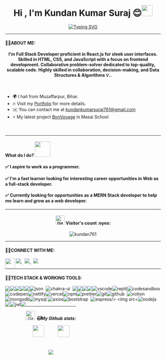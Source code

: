 
<h1 align="center">Hi , I'm Kundan Kumar Suraj 😊<img src="https://media.giphy.com/media/hvRJCLFzcasrR4ia7z/giphy.gif" width="35"></h1>





[<div align="center">![Typing SVG](https://readme-typing-svg.demolab.com?font=Fira+Code&weight=800&pause=1000&color=00ffff&background=B3FFE500&center=true&random=false&width=435&lines=Full+Stack+Web+Developer+👨🏻‍💻;1200%2B+Hours+of+Coding+Experience+⚡️;600%2B+DSA+Questions+Solved+💡)</div>](https://git.io/typing-svg)
<hr>


 #### 👨‍💻ABOUT ME:
<h4 align="center">
I'm Full Stack Developer proficient in React.js for sleek user interfaces. Skilled in HTML, CSS, and JavaScript with a focus on frontend development. Collaborative problem-solver dedicated to top-quality, scalable code. Highly skilled in collaboration, decision-making, and Data Structures & Algorithms 💡..</h4>
<br/>

* 🌍  I hail from Muzaffarpur, Bihar.
* 🔥  Visit my [Portfolio](https://kundan761.github.io) for more details.
* ✉️  You can contact me at [kundankumarsuraj761@gmail.com](mailto:kundankumarsuraj761@gmail.com)
* ⭐ My latest project [BonVoyage](https://65ae04d77f6077f381dc06a8--cheery-sprite-5f8d56.netlify.app/) in Masai School
<br />
<hr>

 #### What do I do? <img src="https://media.giphy.com/media/XGma2iRIHTKkwqRkFl/giphy.gif" width="50"></h3>

<h4>✅ I aspire to work as a programmer.</h4>

<h4>✅ I'm a fast learner looking for interesting career opportunities in Web as a full-stack developer.</h4>

<h4>✅ Currently looking for opportunities as a MERN Stack developer to help me learn and grow as a web developer.</h4>

<hr>

<h4 align="center"><img src="https://media.giphy.com/media/W5eoZHPpUx9sapR0eu/giphy.gif" width="30px" alt="Git"/>&nbsp;Visitor's count :eyes:</h4>

<p align="center"><img src="https://profile-counter.glitch.me/{kundan761}/count.svg" alt="kundan761" :: Visitor's Count" /></p>

<hr>

 #### 👨‍💻CONNECT WITH ME:

<p align="left">
  <a href="https://kundan761.github.io">
    <img align="left" src="https://encrypted-tbn0.gstatic.com/images?q=tbn:ANd9GcTqx2RrK8Eje0ohUMNvb--Dl5KJIrb8R1sSJA&usqp=CAU" width="32px"  />
  </a>
  <a target="_blank" href="https://www.linkedin.com/in/kundan-kumar-suraj/">
  <img src="https://img.shields.io/badge/LinkedIn-0077B5?style=for-the-badge&logo=linkedin&logoColor=white" alt=" "/>
  </a>&nbsp;
  <a target="_blank" href="mailto:kundankumarsuraj761@gmail.com@gmail.com">
   <img src="https://img.shields.io/badge/-Gmail-D14836?style=for-the-badge&logo=Gmail&logoColor=white" alt=" " />
  </a>&nbsp;
  <a target="_blank" href="https://twitter.com/Kundan_761">
   <img src="https://img.shields.io/badge/-Twitter-1DA1F2?style=for-the-badge&logo=Twitter&logoColor=white" alt=" " />
  </a>
</p>



<hr>

 #### 👨‍💻TECH STACK & WORKING TOOLS:
 
<p>
<div align="center" style="display: flex; flex-wrap: wrap;">
<img src="https://img.shields.io/badge/react-%2320232a.svg?style=for-the-badge&logo=react&logoColor=%2361DAFB" />
<img src="https://img.shields.io/badge/React_Router-CA4245?style=for-the-badge&logo=react-router&logoColor=white" />
<img src="https://img.shields.io/badge/redux-%23593d88.svg?style=for-the-badge&logo=redux&logoColor=white" />
<img src="https://img.shields.io/badge/HTML5-E34F26?style=for-the-badge&logo=html5&logoColor=white" />
<img src="https://img.shields.io/badge/CSS3-1572B6?style=for-the-badge&logo=css3&logoColor=white" />
<img src="https://img.shields.io/badge/json-5E5C5C?style=for-the-badge&logo=json&logoColor=white" alt="json" />&nbsp;&nbsp;
<img src="https://img.shields.io/badge/Chakra--UI-319795?style=for-the-badge&logo=chakra-ui&logoColor=white" alt="chakra-ui" />&nbsp;&nbsp;
<img src="https://img.shields.io/badge/JavaScript-323330?style=for-the-badge&logo=javascript&logoColor=F7DF1E" />
<img src="https://img.shields.io/badge/java-%23ED8B00.svg?style=for-the-badge&logo=java&logoColor=white" />
<img src="https://img.shields.io/badge/npm-CB3837?style=for-the-badge&logo=npm&logoColor=white" />
<img src="https://img.shields.io/badge/GitHub-100000?style=for-the-badge&logo=github&logoColor=white" />
<img src="https://img.shields.io/badge/VSCode-0078D4?style=for-the-badge&logo=visual%20studio%20code&logoColor=white" alt="vscode" />
<img src="https://img.shields.io/badge/replit-667881?style=for-the-badge&logo=replit&logoColor=white" alt="replit" />
<img src="https://img.shields.io/badge/Codesandbox-000000?style=for-the-badge&logo=CodeSandbox&logoColor=white" alt="codesandbox" />
<img src="https://img.shields.io/badge/Codepen-000000?style=for-the-badge&logo=codepen&logoColor=white" alt="codepen" />
<img src="https://img.shields.io/badge/Netlify-00C7B7?style=for-the-badge&logo=netlify&logoColor=white" alt="netlify" />
<img src="https://img.shields.io/badge/Vercel-000000?style=for-the-badge&logo=vercel&logoColor=white" alt="vercel" />
<img src="https://img.shields.io/badge/NPM-%23000000.svg?style=for-the-badge&logo=npm&logoColor=white" alt="npm"/>
<img src="https://img.shields.io/badge/prettier-1A2C34?style=for-the-badge&logo=prettier&logoColor=white" alt="prettier" />
<img src="https://img.shields.io/badge/Git-f44d27?style=for-the-badge&logo=git&logoColor=white" alt="git"/>
<img src="https://img.shields.io/badge/GitHub-100000?style=for-the-badge&logo=github&logoColor=white" alt="github"/>&nbsp;&nbsp;
<img src="https://img.shields.io/badge/Notion-000000?style=for-the-badge&logo=notion&logoColor=white" alt="notion" />&nbsp;
<img src ="https://img.shields.io/badge/MongoDB-4EA94B?style=for-the-badge&logo=mongodb&logoColor=white" alt = "mongodb"/>
<img src= "https://img.shields.io/badge/MySQL-005C84?style=for-the-badge&logo=mysql&logoColor=white" alt = "mysql" />&nbsp;
<img src="https://img.shields.io/badge/axios-671ddf?&style=for-the-badge&logo=axios&logoColor=white" alt="axios"/>
<img src="https://img.shields.io/badge/Bootstrap-563D7C?style=for-the-badge&logo=bootstrap&logoColor=white" alt="bootstrap"/>&nbsp;&nbsp;
<img src="https://img.shields.io/badge/Express%20js-000000?style=for-the-badge&logo=express&logoColor=white" alt="express/>
<img src="https://img.shields.io/badge/JWT-000000?style=for-the-badge&logo=JSON%20web%20tokens&logoColor=white" alt="jwt"/>
<img src="https://img.shields.io/badge/Node%20js-339933?style=for-the-badge&logo=nodedotjs&logoColor=white" alt="nodejs" />
<img src="https://img.shields.io/badge/Postman-FF6C37?style=for-the-badge&logo=Postman&logoColor=white" />
<img src="https://img.shields.io/badge/JWT-000000?style=for-the-badge&logo=JSON%20web%20tokens&logoColor=white" alt="jwt"/>
<img src="	https://img.shields.io/badge/Tailwind_CSS-38B2AC?style=for-the-badge&logo=tailwind-css&logoColor=white"/>
<div/>
</p>
  
<hr>

<p align="center">
<img src="https://media.giphy.com/media/W5eoZHPpUx9sapR0eu/giphy.gif" width="30px" alt="Git"/>&nbsp;<i><b>🐱My Github stats:</b></i> 
</p>
<p align="center">
  <img width="48%" src="https://github-readme-stats.vercel.app/api?username=kundan761&show_icons=true&theme=tokyonight" />
  <img width="48%" src="https://github-readme-streak-stats.herokuapp.com/?user=kundan761&theme=tokyonight" />
  <img src="https://github-readme-stats.vercel.app/api/top-langs/?username=kundan761&theme=tokyonight" align="center" />
</p>
<br>
<br>
<!--   <img  className="github-top-langs" id="github-top-langs"
               src="https://github-readme-stats.vercel.app/api/top-langs/?username=kundan761&layout=compact&theme=light&hide_border=true"
              alt="top laguges"
              id="github-top-langs" /> -->
 



